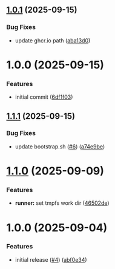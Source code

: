 ## [1.0.1](https://github.com/spindev/docker-gha-runner/compare/1.0.0...1.0.1) (2025-09-15)


### Bug Fixes

* update ghcr.io path ([aba13d0](https://github.com/spindev/docker-gha-runner/commit/aba13d0d4905e1a356617670b46395f6d3cba1cb))

# 1.0.0 (2025-09-15)


### Features

* initial commit ([6df1f03](https://github.com/spindev/docker-gha-runner/commit/6df1f0348c20d8071191e569864a58f6285ba803))

## [1.1.1](https://github.com/xpirit-training/docker-runner/compare/1.1.0...1.1.1) (2025-09-15)


### Bug Fixes

* update bootstrap.sh ([#6](https://github.com/xpirit-training/docker-runner/issues/6)) ([a74e9be](https://github.com/xpirit-training/docker-runner/commit/a74e9be18801f393d149ff52d58a21bcd0bfe092))

# [1.1.0](https://github.com/xpirit-training/docker-runner/compare/1.0.0...1.1.0) (2025-09-09)


### Features

* **runner:** set tmpfs work dir ([46502de](https://github.com/xpirit-training/docker-runner/commit/46502de3d57a63d8f77f84acdd17da1a8fc419d2))

# 1.0.0 (2025-09-04)


### Features

* initial release ([#4](https://github.com/xpirit-training/docker-runner/issues/4)) ([abf0e34](https://github.com/xpirit-training/docker-runner/commit/abf0e34a23f578c32323747b5bced380f70cf5cb))
